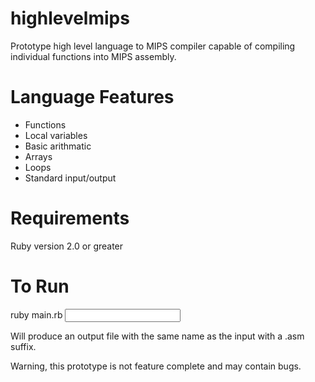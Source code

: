 highlevelmips
=============
Prototype high level language to MIPS compiler capable of compiling individual functions into MIPS assembly.

Language Features
=================
* Functions
* Local variables
* Basic arithmatic
* Arrays
* Loops
* Standard input/output

Requirements
============
Ruby version 2.0 or greater

To Run
======
  ruby main.rb <input file>

Will produce an output file with the same name as the input with a .asm suffix.

Warning, this prototype is not feature complete and may contain bugs.
